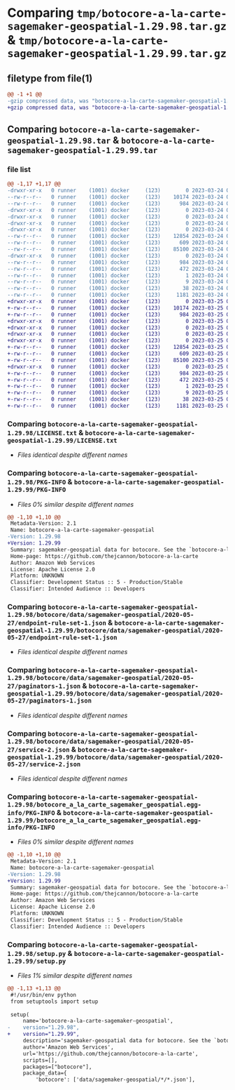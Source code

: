 # Comparing `tmp/botocore-a-la-carte-sagemaker-geospatial-1.29.98.tar.gz` & `tmp/botocore-a-la-carte-sagemaker-geospatial-1.29.99.tar.gz`

## filetype from file(1)

```diff
@@ -1 +1 @@
-gzip compressed data, was "botocore-a-la-carte-sagemaker-geospatial-1.29.98.tar", last modified: Fri Mar 24 01:24:42 2023, max compression
+gzip compressed data, was "botocore-a-la-carte-sagemaker-geospatial-1.29.99.tar", last modified: Sat Mar 25 01:23:11 2023, max compression
```

## Comparing `botocore-a-la-carte-sagemaker-geospatial-1.29.98.tar` & `botocore-a-la-carte-sagemaker-geospatial-1.29.99.tar`

### file list

```diff
@@ -1,17 +1,17 @@
-drwxr-xr-x   0 runner    (1001) docker     (123)        0 2023-03-24 01:24:42.898168 botocore-a-la-carte-sagemaker-geospatial-1.29.98/
--rw-r--r--   0 runner    (1001) docker     (123)    10174 2023-03-24 01:24:42.000000 botocore-a-la-carte-sagemaker-geospatial-1.29.98/LICENSE.txt
--rw-r--r--   0 runner    (1001) docker     (123)      984 2023-03-24 01:24:42.898168 botocore-a-la-carte-sagemaker-geospatial-1.29.98/PKG-INFO
-drwxr-xr-x   0 runner    (1001) docker     (123)        0 2023-03-24 01:24:42.898168 botocore-a-la-carte-sagemaker-geospatial-1.29.98/botocore/
-drwxr-xr-x   0 runner    (1001) docker     (123)        0 2023-03-24 01:24:42.898168 botocore-a-la-carte-sagemaker-geospatial-1.29.98/botocore/data/
-drwxr-xr-x   0 runner    (1001) docker     (123)        0 2023-03-24 01:24:42.898168 botocore-a-la-carte-sagemaker-geospatial-1.29.98/botocore/data/sagemaker-geospatial/
-drwxr-xr-x   0 runner    (1001) docker     (123)        0 2023-03-24 01:24:42.898168 botocore-a-la-carte-sagemaker-geospatial-1.29.98/botocore/data/sagemaker-geospatial/2020-05-27/
--rw-r--r--   0 runner    (1001) docker     (123)    12854 2023-03-24 01:23:57.000000 botocore-a-la-carte-sagemaker-geospatial-1.29.98/botocore/data/sagemaker-geospatial/2020-05-27/endpoint-rule-set-1.json
--rw-r--r--   0 runner    (1001) docker     (123)      609 2023-03-24 01:23:57.000000 botocore-a-la-carte-sagemaker-geospatial-1.29.98/botocore/data/sagemaker-geospatial/2020-05-27/paginators-1.json
--rw-r--r--   0 runner    (1001) docker     (123)    85100 2023-03-24 01:23:57.000000 botocore-a-la-carte-sagemaker-geospatial-1.29.98/botocore/data/sagemaker-geospatial/2020-05-27/service-2.json
-drwxr-xr-x   0 runner    (1001) docker     (123)        0 2023-03-24 01:24:42.898168 botocore-a-la-carte-sagemaker-geospatial-1.29.98/botocore_a_la_carte_sagemaker_geospatial.egg-info/
--rw-r--r--   0 runner    (1001) docker     (123)      984 2023-03-24 01:24:42.000000 botocore-a-la-carte-sagemaker-geospatial-1.29.98/botocore_a_la_carte_sagemaker_geospatial.egg-info/PKG-INFO
--rw-r--r--   0 runner    (1001) docker     (123)      472 2023-03-24 01:24:42.000000 botocore-a-la-carte-sagemaker-geospatial-1.29.98/botocore_a_la_carte_sagemaker_geospatial.egg-info/SOURCES.txt
--rw-r--r--   0 runner    (1001) docker     (123)        1 2023-03-24 01:24:42.000000 botocore-a-la-carte-sagemaker-geospatial-1.29.98/botocore_a_la_carte_sagemaker_geospatial.egg-info/dependency_links.txt
--rw-r--r--   0 runner    (1001) docker     (123)        9 2023-03-24 01:24:42.000000 botocore-a-la-carte-sagemaker-geospatial-1.29.98/botocore_a_la_carte_sagemaker_geospatial.egg-info/top_level.txt
--rw-r--r--   0 runner    (1001) docker     (123)       38 2023-03-24 01:24:42.898168 botocore-a-la-carte-sagemaker-geospatial-1.29.98/setup.cfg
--rw-r--r--   0 runner    (1001) docker     (123)     1181 2023-03-24 01:24:42.000000 botocore-a-la-carte-sagemaker-geospatial-1.29.98/setup.py
+drwxr-xr-x   0 runner    (1001) docker     (123)        0 2023-03-25 01:23:11.989232 botocore-a-la-carte-sagemaker-geospatial-1.29.99/
+-rw-r--r--   0 runner    (1001) docker     (123)    10174 2023-03-25 01:23:11.000000 botocore-a-la-carte-sagemaker-geospatial-1.29.99/LICENSE.txt
+-rw-r--r--   0 runner    (1001) docker     (123)      984 2023-03-25 01:23:11.989232 botocore-a-la-carte-sagemaker-geospatial-1.29.99/PKG-INFO
+drwxr-xr-x   0 runner    (1001) docker     (123)        0 2023-03-25 01:23:11.989232 botocore-a-la-carte-sagemaker-geospatial-1.29.99/botocore/
+drwxr-xr-x   0 runner    (1001) docker     (123)        0 2023-03-25 01:23:11.989232 botocore-a-la-carte-sagemaker-geospatial-1.29.99/botocore/data/
+drwxr-xr-x   0 runner    (1001) docker     (123)        0 2023-03-25 01:23:11.989232 botocore-a-la-carte-sagemaker-geospatial-1.29.99/botocore/data/sagemaker-geospatial/
+drwxr-xr-x   0 runner    (1001) docker     (123)        0 2023-03-25 01:23:11.989232 botocore-a-la-carte-sagemaker-geospatial-1.29.99/botocore/data/sagemaker-geospatial/2020-05-27/
+-rw-r--r--   0 runner    (1001) docker     (123)    12854 2023-03-25 01:22:12.000000 botocore-a-la-carte-sagemaker-geospatial-1.29.99/botocore/data/sagemaker-geospatial/2020-05-27/endpoint-rule-set-1.json
+-rw-r--r--   0 runner    (1001) docker     (123)      609 2023-03-25 01:22:12.000000 botocore-a-la-carte-sagemaker-geospatial-1.29.99/botocore/data/sagemaker-geospatial/2020-05-27/paginators-1.json
+-rw-r--r--   0 runner    (1001) docker     (123)    85100 2023-03-25 01:22:12.000000 botocore-a-la-carte-sagemaker-geospatial-1.29.99/botocore/data/sagemaker-geospatial/2020-05-27/service-2.json
+drwxr-xr-x   0 runner    (1001) docker     (123)        0 2023-03-25 01:23:11.989232 botocore-a-la-carte-sagemaker-geospatial-1.29.99/botocore_a_la_carte_sagemaker_geospatial.egg-info/
+-rw-r--r--   0 runner    (1001) docker     (123)      984 2023-03-25 01:23:11.000000 botocore-a-la-carte-sagemaker-geospatial-1.29.99/botocore_a_la_carte_sagemaker_geospatial.egg-info/PKG-INFO
+-rw-r--r--   0 runner    (1001) docker     (123)      472 2023-03-25 01:23:11.000000 botocore-a-la-carte-sagemaker-geospatial-1.29.99/botocore_a_la_carte_sagemaker_geospatial.egg-info/SOURCES.txt
+-rw-r--r--   0 runner    (1001) docker     (123)        1 2023-03-25 01:23:11.000000 botocore-a-la-carte-sagemaker-geospatial-1.29.99/botocore_a_la_carte_sagemaker_geospatial.egg-info/dependency_links.txt
+-rw-r--r--   0 runner    (1001) docker     (123)        9 2023-03-25 01:23:11.000000 botocore-a-la-carte-sagemaker-geospatial-1.29.99/botocore_a_la_carte_sagemaker_geospatial.egg-info/top_level.txt
+-rw-r--r--   0 runner    (1001) docker     (123)       38 2023-03-25 01:23:11.989232 botocore-a-la-carte-sagemaker-geospatial-1.29.99/setup.cfg
+-rw-r--r--   0 runner    (1001) docker     (123)     1181 2023-03-25 01:23:11.000000 botocore-a-la-carte-sagemaker-geospatial-1.29.99/setup.py
```

### Comparing `botocore-a-la-carte-sagemaker-geospatial-1.29.98/LICENSE.txt` & `botocore-a-la-carte-sagemaker-geospatial-1.29.99/LICENSE.txt`

 * *Files identical despite different names*

### Comparing `botocore-a-la-carte-sagemaker-geospatial-1.29.98/PKG-INFO` & `botocore-a-la-carte-sagemaker-geospatial-1.29.99/PKG-INFO`

 * *Files 0% similar despite different names*

```diff
@@ -1,10 +1,10 @@
 Metadata-Version: 2.1
 Name: botocore-a-la-carte-sagemaker-geospatial
-Version: 1.29.98
+Version: 1.29.99
 Summary: sagemaker-geospatial data for botocore. See the `botocore-a-la-carte` package for more info.
 Home-page: https://github.com/thejcannon/botocore-a-la-carte
 Author: Amazon Web Services
 License: Apache License 2.0
 Platform: UNKNOWN
 Classifier: Development Status :: 5 - Production/Stable
 Classifier: Intended Audience :: Developers
```

### Comparing `botocore-a-la-carte-sagemaker-geospatial-1.29.98/botocore/data/sagemaker-geospatial/2020-05-27/endpoint-rule-set-1.json` & `botocore-a-la-carte-sagemaker-geospatial-1.29.99/botocore/data/sagemaker-geospatial/2020-05-27/endpoint-rule-set-1.json`

 * *Files identical despite different names*

### Comparing `botocore-a-la-carte-sagemaker-geospatial-1.29.98/botocore/data/sagemaker-geospatial/2020-05-27/paginators-1.json` & `botocore-a-la-carte-sagemaker-geospatial-1.29.99/botocore/data/sagemaker-geospatial/2020-05-27/paginators-1.json`

 * *Files identical despite different names*

### Comparing `botocore-a-la-carte-sagemaker-geospatial-1.29.98/botocore/data/sagemaker-geospatial/2020-05-27/service-2.json` & `botocore-a-la-carte-sagemaker-geospatial-1.29.99/botocore/data/sagemaker-geospatial/2020-05-27/service-2.json`

 * *Files identical despite different names*

### Comparing `botocore-a-la-carte-sagemaker-geospatial-1.29.98/botocore_a_la_carte_sagemaker_geospatial.egg-info/PKG-INFO` & `botocore-a-la-carte-sagemaker-geospatial-1.29.99/botocore_a_la_carte_sagemaker_geospatial.egg-info/PKG-INFO`

 * *Files 0% similar despite different names*

```diff
@@ -1,10 +1,10 @@
 Metadata-Version: 2.1
 Name: botocore-a-la-carte-sagemaker-geospatial
-Version: 1.29.98
+Version: 1.29.99
 Summary: sagemaker-geospatial data for botocore. See the `botocore-a-la-carte` package for more info.
 Home-page: https://github.com/thejcannon/botocore-a-la-carte
 Author: Amazon Web Services
 License: Apache License 2.0
 Platform: UNKNOWN
 Classifier: Development Status :: 5 - Production/Stable
 Classifier: Intended Audience :: Developers
```

### Comparing `botocore-a-la-carte-sagemaker-geospatial-1.29.98/setup.py` & `botocore-a-la-carte-sagemaker-geospatial-1.29.99/setup.py`

 * *Files 1% similar despite different names*

```diff
@@ -1,13 +1,13 @@
 #!/usr/bin/env python
 from setuptools import setup
 
 setup(
     name='botocore-a-la-carte-sagemaker-geospatial',
-    version="1.29.98",
+    version="1.29.99",
     description='sagemaker-geospatial data for botocore. See the `botocore-a-la-carte` package for more info.',
     author='Amazon Web Services',
     url='https://github.com/thejcannon/botocore-a-la-carte',
     scripts=[],
     packages=["botocore"],
     package_data={
         'botocore': ['data/sagemaker-geospatial/*/*.json'],
```

